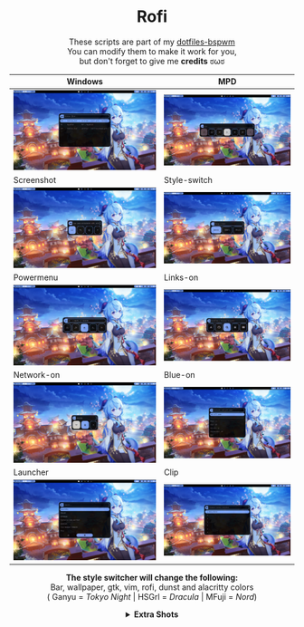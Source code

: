 <div align="center">

 # Rofi
 
 These scripts are part of my [dotfiles-bspwm](https://github.com/Qwickdom/dotfiles-bspwm) <br>
 You can modify them to make it work for you, <br>
 but don't forget to give me **credits** ಠωಠ

 | Windows            | MPD              |
 | ------------------ | ---------------- |
 | ![Window](https://raw.githubusercontent.com/Qwickdom/rofi/main/.github/assets/Windows.png)     | ![MPD](https://raw.githubusercontent.com/Qwickdom/rofi/main/.github/assets/MPD.png)      |
 | Screenshot         | Style-switch     |
 | ![Screenshot](https://raw.githubusercontent.com/Qwickdom/rofi/main/.github/assets/Screenshot.png) | ![Style-s](https://raw.githubusercontent.com/Qwickdom/rofi/main/.github/assets/Style-switch.png)  |
 | Powermenu          | Links-on         |
 | ![Powermenu](https://raw.githubusercontent.com/Qwickdom/rofi/main/.github/assets/Powermenu.png)  | ![Links-on](https://raw.githubusercontent.com/Qwickdom/rofi/main/.github/assets/Links-on.png) |
 | Network-on         |  Blue-on         |
 | ![Network-on](https://raw.githubusercontent.com/Qwickdom/rofi/main/.github/assets/Network-on.png) | ![Blue-on](https://raw.githubusercontent.com/Qwickdom/rofi/main/.github/assets/Blue-on.png)  |
 | Launcher           | Clip             |
 | ![Launcher](https://raw.githubusercontent.com/Qwickdom/rofi/main/.github/assets/Launcher.png)   | ![Clip](https://raw.githubusercontent.com/Qwickdom/rofi/main/.github/assets/Clip.png)     |

 **The style switcher will change the following:** <br>
 Bar, wallpaper, gtk, vim, rofi, dunst and alacritty colors <br>
 ( Ganyu = *Tokyo Night* | HSGrl = *Dracula* | MFuji = *Nord*)

 <details align="center">
 <summary><strong>Extra Shots</strong></summary><br>

 | GitHub              | Clone             |
 | ------------------- | ----------------- |
 | ![GitHub](https://raw.githubusercontent.com/Qwickdom/rofi/main/.github/assets/GitHub.png)      | ![Clone](https://raw.githubusercontent.com/Qwickdom/rofi/main/.github/assets/Clone.png)      |
 | Duckgoo             | YT                |
 | ![Duckgoo](https://raw.githubusercontent.com/Qwickdom/rofi/main/.github/assets/Duckgoo.png)     | ![YT](https://raw.githubusercontent.com/Qwickdom/rofi/main/.github/assets/YT.png)         |
 | Secons              | Are you sure?     |
 | ![Secons](https://raw.githubusercontent.com/Qwickdom/rofi/main/.github/assets/Secons.png)      | ![AYS](https://raw.githubusercontent.com/Qwickdom/rofi/main/.github/assets/AYS.png)        |
 | Network-off         | Links-off         |
 | ![Network-off](https://raw.githubusercontent.com/Qwickdom/rofi/main/.github/assets/Network-off.png) | ![Links-off](https://raw.githubusercontent.com/Qwickdom/rofi/main/.github/assets/Links-off.png)  |
 | Search              | Blue-off          |
 | ![Search](https://raw.githubusercontent.com/Qwickdom/rofi/main/.github/assets/Search.png)      | ![Blue-off](https://raw.githubusercontent.com/Qwickdom/rofi/main/.github/assets/Blue-off.png)   |
 |                   Share                 |
 |               ![Share](https://raw.githubusercontent.com/Qwickdom/rofi/main/.github/assets/Share.png)              |
 </details>
</div>
